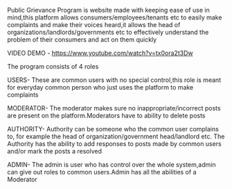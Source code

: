 Public Grievance Program is website made with keeping ease of use in mind,this platform allows consumers/employees/tenants etc to easily make complaints and make their voices heard,it allows the head of organizations/landlords/governments etc to effectively understand the problem of their consumers and act on them quickly


VIDEO DEMO - https://www.youtube.com/watch?v=tx0ora2t3Dw

The program consists of 4 roles

USERS- These are common users with no special control,this role is meant for everyday common person who just uses the platform to make complaints

MODERATOR- The moderator makes sure no inappropriate/incorrect posts are present on the platform.Moderators have to ability to delete posts

AUTHORITY- Authority can be someone who the common user complains to, for example the head of organization/government head/landlord etc. The Authority has the ability to add responses to posts made by common users and/or mark the posts a resolved

ADMIN- The admin is user who has control over the whole system,admin can give out roles to common users.Admin has all the abilities of a Moderator

